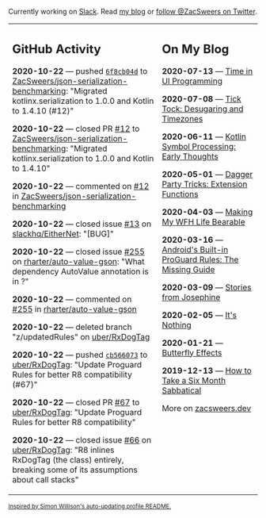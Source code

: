 Currently working on [Slack](https://slack.com/). Read [my blog](https://zacsweers.dev/) or [follow @ZacSweers on Twitter](https://twitter.com/ZacSweers).

<table><tr><td valign="top" width="60%">

## GitHub Activity
<!-- githubActivity starts -->
**2020-10-22** — pushed [`6f8cb04d`](https://github.com/ZacSweers/json-serialization-benchmarking/commit/6f8cb04d1091de5b813243aa1e1b042fbf31338e) to [ZacSweers/json-serialization-benchmarking](https://api.github.com/repos/ZacSweers/json-serialization-benchmarking): "Migrated kotlinx.serialization to 1.0.0 and Kotlin to 1.4.10 (#12)"

**2020-10-22** — closed PR [#12](https://api.github.com/repos/ZacSweers/json-serialization-benchmarking/pulls/12) to [ZacSweers/json-serialization-benchmarking](https://api.github.com/repos/ZacSweers/json-serialization-benchmarking): "Migrated kotlinx.serialization to 1.0.0 and Kotlin to 1.4.10"

**2020-10-22** — commented on [#12](https://github.com/ZacSweers/json-serialization-benchmarking/pull/12#issuecomment-714861404) in [ZacSweers/json-serialization-benchmarking](https://api.github.com/repos/ZacSweers/json-serialization-benchmarking)

**2020-10-22** — closed issue [#13](https://api.github.com/repos/slackhq/EitherNet/issues/13) on [slackhq/EitherNet](https://api.github.com/repos/slackhq/EitherNet): "[BUG]"

**2020-10-22** — closed issue [#255](https://api.github.com/repos/rharter/auto-value-gson/issues/255) on [rharter/auto-value-gson](https://api.github.com/repos/rharter/auto-value-gson): "What dependency AutoValue annotation is in ?"

**2020-10-22** — commented on [#255](https://github.com/rharter/auto-value-gson/issues/255#issuecomment-714813458) in [rharter/auto-value-gson](https://api.github.com/repos/rharter/auto-value-gson)

**2020-10-22** — deleted branch "z/updatedRules" on [uber/RxDogTag](https://api.github.com/repos/uber/RxDogTag)

**2020-10-22** — pushed [`cb566073`](https://github.com/uber/RxDogTag/commit/cb5660737803bc36ae86cdf4d98b8fd4938b0673) to [uber/RxDogTag](https://api.github.com/repos/uber/RxDogTag): "Update Proguard Rules for better R8 compatibility (#67)"

**2020-10-22** — closed PR [#67](https://api.github.com/repos/uber/RxDogTag/pulls/67) to [uber/RxDogTag](https://api.github.com/repos/uber/RxDogTag): "Update Proguard Rules for better R8 compatibility"

**2020-10-22** — closed issue [#66](https://api.github.com/repos/uber/RxDogTag/issues/66) on [uber/RxDogTag](https://api.github.com/repos/uber/RxDogTag): "R8 inlines RxDogTag (the class) entirely, breaking some of its assumptions about call stacks"
<!-- githubActivity ends -->
</td><td valign="top" width="40%">

## On My Blog
<!-- blog starts -->
**2020-07-13** — [Time in UI Programming](https://www.zacsweers.dev/time-in-ui/)

**2020-07-08** — [Tick Tock: Desugaring and Timezones](https://www.zacsweers.dev/ticktock-desugaring-timezones/)

**2020-06-11** — [Kotlin Symbol Processing: Early Thoughts](https://www.zacsweers.dev/kotlin-symbol-processor-early-thoughts/)

**2020-05-01** — [Dagger Party Tricks: Extension Functions](https://www.zacsweers.dev/dagger-party-tricks-extension-functions/)

**2020-04-03** — [Making My WFH Life Bearable](https://www.zacsweers.dev/making-wfh-life-bearable/)

**2020-03-16** — [Android's Built-in ProGuard Rules: The Missing Guide](https://www.zacsweers.dev/android-proguard-rules/)

**2020-03-09** — [Stories from Josephine](https://www.zacsweers.dev/stories-from-josephine/)

**2020-02-05** — [It's Nothing](https://www.zacsweers.dev/its-nothing/)

**2020-01-21** — [Butterfly Effects](https://www.zacsweers.dev/butterfly-effects/)

**2019-12-13** — [How to Take a Six Month Sabbatical](https://www.zacsweers.dev/how-to-take-a-six-month-sabbatical/)
<!-- blog ends -->
More on [zacsweers.dev](https://zacsweers.dev/)
</td></tr></table>

<sub><a href="https://simonwillison.net/2020/Jul/10/self-updating-profile-readme/">Inspired by Simon Willison's auto-updating profile README.</a></sub>
